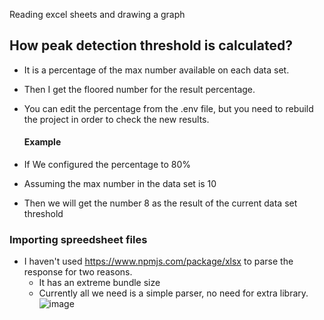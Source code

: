 Reading excel sheets and drawing a graph

## How peak detection threshold is calculated?

- It is a percentage of the max number available on each data set.
- Then I get the floored number for the result percentage.
- You can edit the percentage from the .env file, but you need to rebuild the project in order to check the new results.

  #### Example

- If We configured the percentage to 80%
- Assuming the max number in the data set is 10
- Then we will get the number 8 as the result of the current data set threshold

### Importing spreedsheet files

- I haven't used https://www.npmjs.com/package/xlsx to parse the response for two reasons.
  - It has an extreme bundle size
  - Currently all we need is a simple parser, no need for extra library.
    ![image](https://user-images.githubusercontent.com/2457873/66717964-d3983100-edde-11e9-8fb5-8bebe10998db.png)
